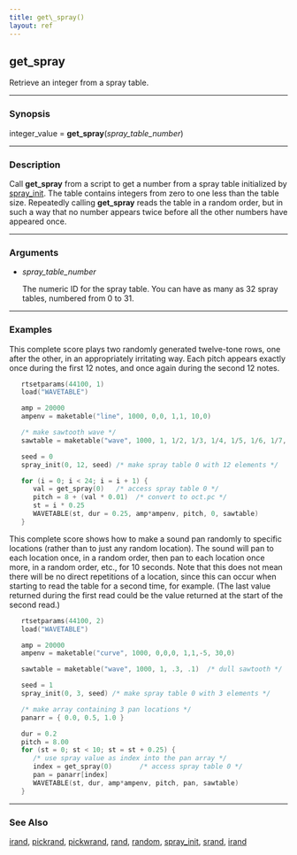 ```yaml
---
title: get\_spray()
layout: ref
---
```


## get\_spray

Retrieve an integer from a spray table.

-----

### Synopsis

integer\_value = **get\_spray**(*spray\_table\_number*)

-----

### Description

Call **get\_spray** from a script to get a number from a spray table
initialized by [spray\_init](spray_init.html). The table contains
integers from zero to one less than the table size. Repeatedly calling
**get\_spray** reads the table in a random order, but in such a way that
no number appears twice before all the other numbers have appeared once.

-----

### Arguments

  - *spray\_table\_number* 
      
    The numeric ID for the spray table. You can have as many as 32 spray
    tables, numbered from 0 to 31.

-----

### Examples

This complete score plays two randomly generated twelve-tone rows, one
after the other, in an appropriately irritating way. Each pitch appears
exactly once during the first 12 notes, and once again during the second
12 notes.

```cpp
   rtsetparams(44100, 1)
   load("WAVETABLE")

   amp = 20000
   ampenv = maketable("line", 1000, 0,0, 1,1, 10,0)

   /* make sawtooth wave */
   sawtable = maketable("wave", 1000, 1, 1/2, 1/3, 1/4, 1/5, 1/6, 1/7, 1/8, 1/9)

   seed = 0
   spray_init(0, 12, seed) /* make spray table 0 with 12 elements */

   for (i = 0; i < 24; i = i + 1) {
      val = get_spray(0)   /* access spray table 0 */
      pitch = 8 + (val * 0.01)  /* convert to oct.pc */
      st = i * 0.25
      WAVETABLE(st, dur = 0.25, amp*ampenv, pitch, 0, sawtable)
   }
```

  
  
This complete score shows how to make a sound pan randomly to specific
locations (rather than to just any random location). The sound will pan
to each location once, in a random order, then pan to each location once
more, in a random order, etc., for 10 seconds. Note that this does not
mean there will be no direct repetitions of a location, since this can
occur when starting to read the table for a second time, for example.
(The last value returned during the first read could be the value
returned at the start of the second read.)

```cpp
   rtsetparams(44100, 2)
   load("WAVETABLE")

   amp = 20000
   ampenv = maketable("curve", 1000, 0,0,0, 1,1,-5, 30,0)

   sawtable = maketable("wave", 1000, 1, .3, .1)  /* dull sawtooth */

   seed = 1
   spray_init(0, 3, seed) /* make spray table 0 with 3 elements */

   /* make array containing 3 pan locations */
   panarr = { 0.0, 0.5, 1.0 }

   dur = 0.2
   pitch = 8.00
   for (st = 0; st < 10; st = st + 0.25) {
      /* use spray value as index into the pan array */
      index = get_spray(0)       /* access spray table 0 */
      pan = panarr[index]
      WAVETABLE(st, dur, amp*ampenv, pitch, pan, sawtable)
   }
```

-----

### See Also

[irand](irand.html), [pickrand](pickrand.html),
[pickwrand](pickwrand.html), [rand](rand.html), [random](random.html),
[spray\_init](spray_init.html), [srand](srand.html), [irand](trand.html)
